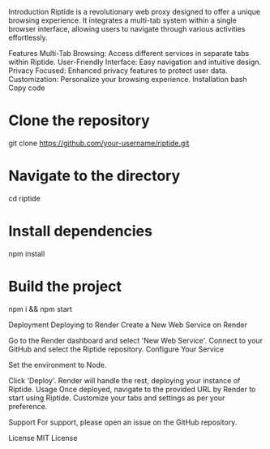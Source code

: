 Introduction
Riptide is a revolutionary web proxy designed to offer a unique browsing experience. It integrates a multi-tab system within a single browser interface, allowing users to navigate through various activities effortlessly.

Features
Multi-Tab Browsing: Access different services in separate tabs within Riptide.
User-Friendly Interface: Easy navigation and intuitive design.
Privacy Focused: Enhanced privacy features to protect user data.
Customization: Personalize your browsing experience.
Installation
bash
Copy code
# Clone the repository
git clone https://github.com/your-username/riptide.git

# Navigate to the directory
cd riptide

# Install dependencies
npm install

# Build the project
npm i && npm start




Deployment
Deploying to Render
Create a New Web Service on Render

Go to the Render dashboard and select 'New Web Service'.
Connect to your GitHub and select the Riptide repository.
Configure Your Service

Set the environment to Node.



Click 'Deploy'. Render will handle the rest, deploying your instance of Riptide.
Usage
Once deployed, navigate to the provided URL by Render to start using Riptide. Customize your tabs and settings as per your preference.

Support
For support, please open an issue on the GitHub repository.

License
MIT License

